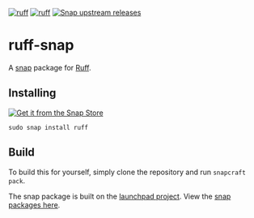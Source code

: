 [![ruff](https://snapcraft.io/ruff/badge.svg)](https://snapcraft.io/ruff)
[![ruff](https://snapcraft.io/ruff/trending.svg?name=0)](https://snapcraft.io/ruff)
[![Snap upstream releases](https://github.com/lengau/ruff-snap/actions/workflows/upstream-release.yaml/badge.svg)](https://github.com/lengau/ruff-snap/actions/workflows/upstream-release.yaml)

# ruff-snap

A [snap](https://snapcraft.io/about) package for [Ruff](https://github.com/astral-sh/ruff).

## Installing

[![Get it from the Snap Store](https://snapcraft.io/static/images/badges/en/snap-store-black.svg)](https://snapcraft.io/ruff)

    sudo snap install ruff 

## Build

To build this for yourself, simply clone the repository and run `snapcraft pack`.

The snap package is built on the [launchpad project](https://launchpad.net/ruff-snap).
View the [snap packages here](https://launchpad.net/ruff-snap/+snaps).
